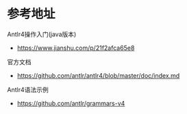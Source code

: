 # 参考地址
Antlr4操作入门(java版本)
- https://www.jianshu.com/p/21f2afca65e8

官方文档
- https://github.com/antlr/antlr4/blob/master/doc/index.md

Antlr4语法示例
- https://github.com/antlr/grammars-v4
